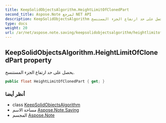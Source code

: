 ```yaml
---
title: KeepSolidObjectsAlgorithm.HeightLimitOfClonedPart
second_title: Aspose.Note لمرجع NET API
description: KeepSolidObjectsAlgorithm ملكية. يحصل على حد ارتفاع الجزء المستنسخ.
type: docs
weight: 20
url: /ar/net/aspose.note.saving/keepsolidobjectsalgorithm/heightlimitofclonedpart/
---
```

## KeepSolidObjectsAlgorithm.HeightLimitOfClonedPart property

يحصل على حد ارتفاع الجزء المستنسخ.

```csharp
public float HeightLimitOfClonedPart { get; }
```

### أنظر أيضا

* class [KeepSolidObjectsAlgorithm](../)
* مساحة الاسم [Aspose.Note.Saving](../../keepsolidobjectsalgorithm/)
* المجسم [Aspose.Note](../../../)


